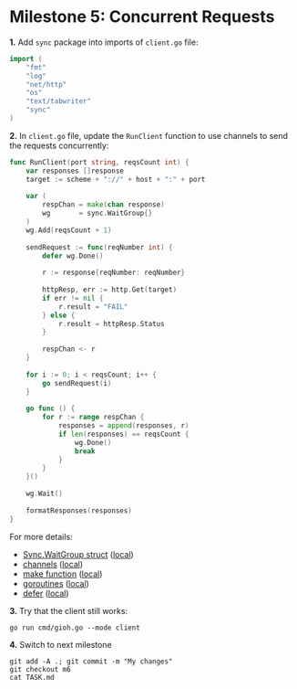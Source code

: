 # Milestone 5: Concurrent Requests

**1.** Add `sync` package into imports of `client.go` file:

```go
import (
	"fmt"
	"log"
	"net/http"
	"os"
	"text/tabwriter"
	"sync"
)
```

**2.** In `client.go` file, update the `RunClient` function to use channels to
send the requests concurrently:

```go
func RunClient(port string, reqsCount int) {
	var responses []response
	target := scheme + "://" + host + ":" + port
	
	var (
		respChan = make(chan response)
		wg       = sync.WaitGroup{}
	)
	wg.Add(reqsCount + 1)
	
	sendRequest := func(reqNumber int) {
		defer wg.Done()
	
		r := response{reqNumber: reqNumber}
	
		httpResp, err := http.Get(target)
		if err != nil {
			r.result = "FAIL"
		} else {
			r.result = httpResp.Status
		}
	
		respChan <- r
	}
	
	for i := 0; i < reqsCount; i++ {
		go sendRequest(i)
	}
	
	go func () {
		for r := range respChan {
			responses = append(responses, r)
			if len(responses) == reqsCount {
				wg.Done()
				break
			}
		}
	}()
	
	wg.Wait()
	
	formatResponses(responses)
}
```

For more details:
- [Sync.WaitGroup struct](https://golang.org/pkg/sync/#WaitGroup) ([local](http://localhost:6060/pkg/sync/#WaitGroup))
- [channels](https://golang.org/doc/effective_go.html#channels) ([local](http://localhost:6060/doc/effective_go.html#channels))
- [make function](https://golang.org/pkg/builtin/#make) ([local](http://localhost:6060/pkg/builtin/#make))
- [goroutines](https://golang.org/doc/effective_go.html#goroutines) ([local](http://localhost:6060/doc/effective_go.html#goroutines))
- [defer](https://golang.org/doc/effective_go.html#defer) ([local](http://localhost:6060/doc/effective_go.html#defer))


**3.** Try that the client still works:

```
go run cmd/gioh.go --mode client
```

**4.** Switch to next milestone

```
git add -A .; git commit -m "My changes"
git checkout m6
cat TASK.md
```
